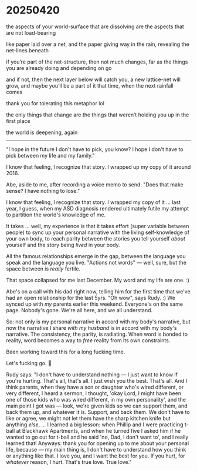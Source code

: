 # 20250420

the aspects of your world-surface that are dissolving are the aspects that are not load-bearing

like paper laid over a net, and the paper giving way in the rain, revealing the net-lines beneath

if you’re part of the net-structure, then not much changes, far as the things you are already doing and depending on go

and if not, then the next layer below will catch you, a new lattice-net will grow, and maybe you’ll be a part of it that time, when the next rainfall comes

thank you for tolerating this metaphor lol

the only things that change are the things that weren’t holding you up in the first place

the world is deepening, again

***

"I hope in the future I don't have to pick, you know? I hope I don't have to pick between my life and my family."

I know that feeling, I recognize that story. I wrapped up my copy of it around 2016.

Abe, aside to me, after recording a voice memo to send: "Does that make sense? I have nothing to lose."

I know that feeling, I recognize that story. I wrapped my copy of it ... last year, I guess, when my ASD diagnosis rendered ultimately futile my attempt to partition the world's knowledge of me.

It takes ... well, my experience is that it takes effort (super variable between people) to sync up your personal narrative with the living self-knowledge of your own body, to reach parity between the stories you tell yourself _about_ yourself and the story being _lived_ in your body.

All the famous relationships emerge in the gap, between the language you speak and the language you live. "Actions not words" — well, sure, but the space between is _really_ fertile.

That space collapsed for me last December. My word and my life are one. :)

Abe's on a call with his dad right now, telling him for the first time that we've had an open relationship for the last 5yrs. "Oh wow", says Rudy. :) We synced up with _my_ parents earlier this weekend. Everyone's on the same page. Nobody's gone. We're all here, and we all understand.

So: not only is my personal narrative in accord with my body's narrative, but now the narrative I share _with my husband_ is in accord with my body's narrative. The consistency, the parity, is radiating. When word is bonded to reality, word becomes a way to _free_ reality from its own constraints.

Been working toward this for a long fucking time.

Let's fucking go. 🤩

Rudy says: "I don't have to understand nothing — I just want to know if you're hurting. That's all, that's all. I just wish you the best. That's all. And I think parents, when they have a son or daughter who's wired different, or very different, I heard a sermon, I thought, 'okay Lord, I might have been one of those kids who was wired different, in my own personality', and the main point I got was — look, we're given kids so we can support them, and back them up, and whatever it is. Support, and back them. We don't have to like or agree, we might not let them have the sharp kitchen knife but anything _else_, ... I learned a big lesson: when Phillip and I were practicing t-ball at Blackhawk Apartments, and when he turned five I asked him if he wanted to go out for t-ball and he said 'no, Dad, I don't want to', and I really learned that! Anyways: thank you for opening up to me about your personal life, because — my main thing is, I don't have to understand how you think or anything like that. I love you, and I want the best for you. If you hurt, for _whatever_ reason, I hurt. That's true love. True love."
